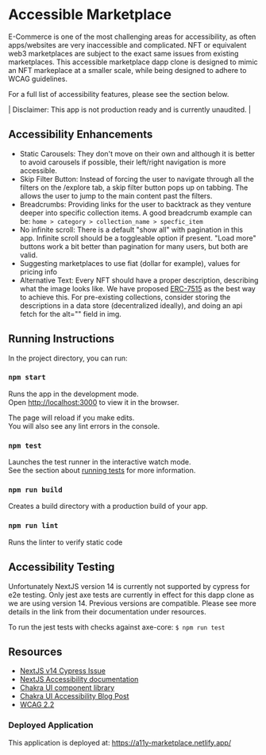 # Accessible Marketplace

E-Commerce is one of the most challenging areas for accessibility, as often apps/websites are very inaccessible and complicated. NFT or equivalent web3 marketplaces are subject to 
the exact same issues from existing marketplaces. This accessible marketplace dapp clone is designed to mimic an NFT markeplace at a smaller scale, while being designed to adhere to WCAG guidelines. 

For a full list of accessibility features, please see the section below.

| Disclaimer: This app is not production ready and is currently unaudited. |

## Accessibility Enhancements

- Static Carousels: They don't move on their own and although it is better to avoid carousels if possible, their left/right navigation is more accessible. 
- Skip Filter Button: Instead of forcing the user to navigate through all the filters on the /explore tab, a skip filter button pops up on tabbing. The allows the user to jump to the main content past the filters. 
- Breadcrumbs: Providing links for the user to backtrack as they venture deeper into specific collection items. 
A good breadcrumb example can be: `home > category > collection_name > specfic_item`
- No infinite scroll: There is a default "show all" with pagination in this app. Infinite scroll should be a toggleable option if present. "Load more" buttons work a bit better than pagination for many users, but both are valid.
- Suggesting marketplaces to use fiat (dollar for example), values for pricing info
- Alternative Text: Every NFT should have a proper description, describing what the image looks like. We have proposed [ERC-7515](https://github.com/ethereum/ERCs/pull/191) as the best way to achieve this. For pre-existing collections, consider storing the descriptions in a data store (decentralized ideally), and doing an api fetch for the alt="" field in img. 

## Running Instructions

In the project directory, you can run:

### `npm start`

Runs the app in the development mode.\
Open [http://localhost:3000](http://localhost:3000) to view it in the browser.

The page will reload if you make edits.\
You will also see any lint errors in the console.

### `npm test`

Launches the test runner in the interactive watch mode.\
See the section about [running tests](https://facebook.github.io/create-react-app/docs/running-tests) for more information.

### `npm run build`
Creates a build directory with a production build of your app.

### `npm run lint`
Runs the linter to verify static code


## Accessibility Testing 

Unfortunately NextJS version 14 is currently not supported by cypress for e2e testing. 
Only jest axe tests are currently in effect for this dapp clone as we are using version 14. Previous versions are compatible. Please see more details in the link from their documentation under resources.

To run the jest tests with checks against axe-core:
```$ npm run test ```

## Resources 
- [NextJS v14 Cypress Issue](https://nextjs.org/docs/pages/building-your-application/testing/cypress)
- [NextJS Accessibility documentation](https://nextjs.org/docs/architecture/accessibility)
- [Chakra UI component library](https://chakra-ui.com/)
- [Chakra UI Accessibility Blog Post](https://chakra-ui.com/blog/the-beginners-guide-to-building-an-accessible-web#8-use-aria-landmarks)
- [WCAG 2.2](https://www.w3.org/TR/WCAG22/)


### Deployed Application

This application is deployed at: https://a11y-marketplace.netlify.app/

